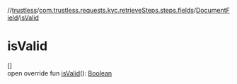 //[trustless](../../../index.md)/[com.trustless.requests.kyc.retrieveSteps.steps.fields](../index.md)/[DocumentField](index.md)/[isValid](is-valid.md)

# isValid

[]\
open override fun [isValid](is-valid.md)(): [Boolean](https://kotlinlang.org/api/latest/jvm/stdlib/kotlin/-boolean/index.html)

